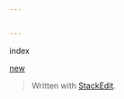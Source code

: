 ```yaml
---


---
```


<p>index</p>
<p><a href="new">new</a></p>
<blockquote>
<p>Written with <a href="https://stackedit.io/">StackEdit</a>.</p>
</blockquote>

